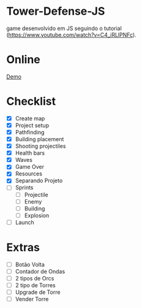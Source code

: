 # Tower-Defense-JS
game desenvolvido em JS seguindo o tutorial (https://www.youtube.com/watch?v=C4_iRLlPNFc).

# Online
[Demo](https://hovelacque.github.io/Tower-Defense-JS/)

# Checklist
- [X] Create map
- [X] Project setup
- [X] Pathfinding
- [X] Building placement
- [X] Shooting  projectiles
- [X] Health bars
- [X] Waves
- [X] Game Over
- [X] Resources
- [X] Separando Projeto
- [ ] Sprints
    - [ ] Projectile
    - [ ] Enemy
    - [ ] Building
    - [ ] Explosion
- [ ] Launch

# Extras
- [ ] Botão Volta
- [ ] Contador de Ondas
- [ ] 2 tipos de Orcs
- [ ] 2 tipo de Torres
- [ ] Upgrade de Torre
- [ ] Vender Torre
